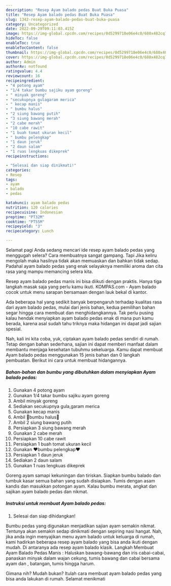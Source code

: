 ```yaml
---
description: "Resep Ayam balado pedas Buat Buka Puasa"
title: "Resep Ayam balado pedas Buat Buka Puasa"
slug: 1342-resep-ayam-balado-pedas-buat-buka-puasa
category: Uncategorized
date: 2022-09-29T09:11:03.415Z
image: https://img-global.cpcdn.com/recipes/0d5299718e06e4c0/680x482cq70/ayam-balado-pedas-foto-resep-utama.jpg
hideToc: false
enableToc: true
enableTocContent: false
thumbnail: https://img-global.cpcdn.com/recipes/0d5299718e06e4c0/680x482cq70/ayam-balado-pedas-foto-resep-utama.jpg
cover: https://img-global.cpcdn.com/recipes/0d5299718e06e4c0/680x482cq70/ayam-balado-pedas-foto-resep-utama.jpg
author: Admin
authorAv: notfound
ratingvalue: 4.4
reviewcount: 16
recipeingredient:
- "4 potong ayam"
- "1/4 takar bumbu sajiku ayam goreng"
- " minyak goreng"
- "secukupnya gulagaram merica"
- " kecap manis"
- " bumbu halus"
- "2 siung bawang putih"
- "3 siung bawang merah"
- "2 cabe merah"
- "10 cabe rawit"
- "1 buah tomat ukuran kecil"
- " bumbu pelengkap"
- "1 daun jeruk"
- "2 daun salam"
- "1 ruas lengkuas dikeprek"
recipeinstructions:

- "Selesai dan siap dinikmati!"
categories:
- Resep
tags:
- ayam
- balado
- pedas

katakunci: ayam balado pedas 
nutrition: 120 calories
recipecuisine: Indonesian
preptime: "PT32M"
cooktime: "PT55M"
recipeyield: "3"
recipecategory: Lunch

---
```



Selamat pagi Anda sedang mencari ide resep ayam balado pedas yang menggugah selera? Cara membuatnya sangat gampang. Tapi Jika keliru mengolah maka hasilnya tidak akan memuaskan dan bahkan tidak sedap. Padahal ayam balado pedas yang enak selayaknya memiliki aroma dan cita rasa yang mampu memancing selera kita.


Resep ayam balado pedas manis ini bisa diikuti dengan praktis. Hanya tiga langkah masak saja yang perlu kamu ikuti. KOMPAS.com - Ayam balado cocok untuk menu sarapan bersamaan dengan lauk bekal di kantor.

Ada beberapa hal yang sedikit banyak berpengaruh terhadap kualitas rasa dari ayam balado pedas, mulai dari jenis bahan, kedua pemilihan bahan segar hingga cara membuat dan menghidangkannya. Tak perlu pusing kalau hendak menyiapkan ayam balado pedas enak di mana pun kamu berada, karena asal sudah tahu triknya maka hidangan ini dapat jadi sajian spesial.


Nah, kali ini kita coba, yuk, ciptakan ayam balado pedas sendiri di rumah. Tetap dengan bahan sederhana, sajian ini dapat memberi manfaat dalam membantu menjaga kesehatan tubuhmu sekeluarga. Kamu dapat membuat Ayam balado pedas menggunakan 15 jenis bahan dan 0 langkah pembuatan. Berikut ini cara untuk membuat hidangannya.

<!--inarticleads1-->

##### Bahan-bahan dan bumbu yang dibutuhkan dalam menyiapkan Ayam balado pedas:

1. Gunakan 4 potong ayam
1. Gunakan 1/4 takar bumbu sajiku ayam goreng
1. Ambil  minyak goreng
1. Sediakan secukupnya gula,garam merica
1. Gunakan  kecap manis
1. Ambil  🔰bumbu halus🔰
1. Ambil 2 siung bawang putih
1. Persiapkan 3 siung bawang merah
1. Gunakan 2 cabe merah
1. Persiapkan 10 cabe rawit
1. Persiapkan 1 buah tomat ukuran kecil
1. Gunakan  ❤bumbu pelengkap❤
1. Persiapkan 1 daun jeruk
1. Sediakan 2 daun salam
1. Gunakan 1 ruas lengkuas dikeprek


Goreng ayam samapi kekuningan dan tiriskan. Siapkan bumbu balado dan tumbuk kasar semua bahan yang sudah disiapkan. Tumis dengan asam kandis dan masukkan potongan ayam. Kalau bumbu merata, angkat dan sajikan ayam balado pedas dan nikmat. 

<!--inarticleads2-->

##### Instruksi untuk membuat Ayam balado pedas:


1. Selesai dan siap dihidangkan!

Bumbu pedas yang digunakan menjadikan sajian ayam semakin nikmat. Tentunya akan semakin sedap dinikmati dengan sepiring nasi hangat. Nah, jika anda ingin menyajikan menu ayam balado untuk keluarga di rumah, kami hadirkan beberapa resep ayam balado yang bisa anda ikuti dengan mudah. Di antaranya ada resep ayam balado klasik. Langkah Membuat Ayam Balado Pedas Manis : Haluskan bawang-bawang dan iris cabai-cabai, panaskan minyak dalam wajan cekung, tumis bawang dan cabai bersama ayam dan , batangan, tumis hingga harum. 

Gimana nih? Mudah bukan? Itulah cara membuat ayam balado pedas yang bisa anda lakukan di rumah. Selamat menikmati

